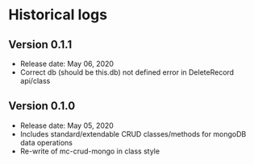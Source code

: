 # Historical logs

## Version 0.1.1
- Release date: May 06, 2020
- Correct db (should be this.db) not defined error in DeleteRecord api/class

## Version 0.1.0
- Release date: May 05, 2020
- Includes standard/extendable CRUD classes/methods for mongoDB data operations
- Re-write of mc-crud-mongo in class style

